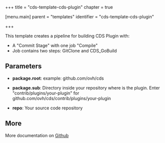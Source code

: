 +++
title = "cds-template-cds-plugin"
chapter = true

[menu.main]
parent = "templates"
identifier = "cds-template-cds-plugin"

+++


This template creates a pipeline for building CDS Plugin with:

- A "Commit Stage" with one job "Compile"
- Job contains two steps: GitClone and CDS_GoBuild


## Parameters

* **package.root**: example: github.com/ovh/cds
* **package.sub**: Directory inside your repository where is the plugin.
Enter "contrib/plugins/your-plugin" for github.com/ovh/cds/contrib/plugins/your-plugin

* **repo**: Your source code repository


## More

More documentation on [Github](https://github.com/ovh/cds/tree/master/contrib/templates/cds-template-cds-plugin/README.md)
